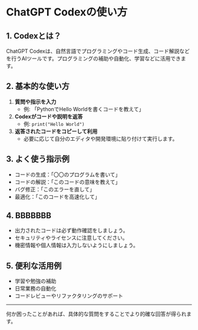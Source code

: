 # ChatGPT Codexの使い方

## 1. Codexとは？
ChatGPT Codexは、自然言語でプログラミングやコード生成、コード解説などを行うAIツールです。プログラミングの補助や自動化、学習などに活用できます。

## 2. 基本的な使い方
1. **質問や指示を入力**
   - 例: 「PythonでHello Worldを書くコードを教えて」
2. **Codexがコードや説明を返答**
   - 例: `print("Hello World")`
3. **返答されたコードをコピーして利用**
   - 必要に応じて自分のエディタや開発環境に貼り付けて実行します。

## 3. よく使う指示例
- コードの生成：「〇〇のプログラムを書いて」
- コードの解説：「このコードの意味を教えて」
- バグ修正：「このエラーを直して」
- 最適化：「このコードを高速化して」



## 4. BBBBBBB
- 出力されたコードは必ず動作確認をしましょう。
- セキュリティやライセンスに注意してください。
- 機密情報や個人情報は入力しないようにしましょう。

## 5. 便利な活用例
- 学習や勉強の補助
- 日常業務の自動化
- コードレビューやリファクタリングのサポート

---

何か困ったことがあれば、具体的な質問をすることでより的確な回答が得られます。 